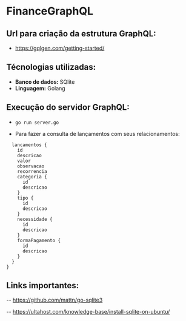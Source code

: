 # FinanceGraphQL

## Url para criação da estrutura GraphQL:

* https://gqlgen.com/getting-started/

## Técnologias utilizadas:

* **Banco de dados:** SQlite
* **Linguagem:** Golang

## Execução do servidor GraphQL:

- `go run server.go`

* Para fazer a consulta de lançamentos com seus relacionamentos:

```query Consultarlancamentos{
  lancamentos {
    id
    descricao
    valor
    observacao
  	recorrencia
  	categoria {
      id
      descricao
  	} 
    tipo {
      id
      descricao
    } 
    necessidade {
      id
      descricao
    } 
    formaPagamento {
      id
      descricao
    }
  }
}
```

## Links importantes:

-- https://github.com/mattn/go-sqlite3

-- https://ultahost.com/knowledge-base/install-sqlite-on-ubuntu/
